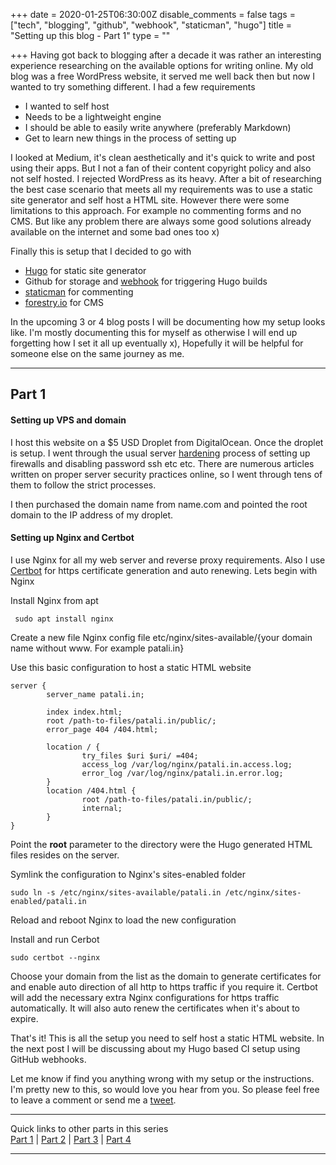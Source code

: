 +++
date = 2020-01-25T06:30:00Z
disable_comments = false
tags = ["tech", "blogging", "github", "webhook", "staticman", "hugo"]
title = "Setting up this blog - Part 1"
type = ""

+++
Having got back to blogging after a decade it was rather an interesting experience researching on the available options for writing online. My old blog was a free WordPress website, it served me well back then but now I wanted to try something different. I had a few requirements

* I wanted to self host
* Needs to be a lightweight engine
* I should be able to easily write anywhere (preferably Markdown)
* Get to learn new things in the process of setting up

I looked at Medium, it's clean aesthetically and it's quick to write and post using their apps. But I not a fan of their content copyright policy and also not self hosted. I rejected WordPress as its heavy. After a bit of researching the best case scenario that meets all my requirements was to use a static site generator and self host a HTML site. However there were some limitations to this approach. For example no commenting forms and no CMS. But like any problem there are always some good solutions already available on the internet and some bad ones too x)

Finally this is setup that I decided to go with

* [Hugo](https://gohugo.io/) for static site generator
* Github for storage and [webhook](https://github.com/adnanh/webhook) for triggering Hugo builds
* [staticman](https://staticman.net/) for commenting
* [forestry.io](https://forestry.io/) for CMS

In the upcoming 3 or 4 blog posts I will be documenting how my setup looks like. I'm mostly documenting this for myself as otherwise I will end up forgetting how I set it all up eventually x), Hopefully it will be helpful for someone else on the same journey as me.

***

## Part 1

#### Setting up VPS and domain

I host this website on a $5 USD Droplet from DigitalOcean. Once the droplet is setup. I went through the usual server [hardening](https://www.digitalocean.com/community/tutorials/initial-server-setup-with-ubuntu-18-04 "hardening") process of setting up firewalls and disabling password ssh etc etc. There are numerous articles written on proper server security practices online, so I went through tens of them to follow the strict processes.

I then purchased the domain name from name.com and pointed the root domain to the IP address of my droplet.

#### Setting up Nginx and Certbot

I use Nginx for all my web server and reverse proxy requirements. Also I use [Certbot](https://certbot.eff.org/) for https certificate generation and auto renewing. Lets begin with Nginx

Install Nginx from apt

```shell
 sudo apt install nginx
```

Create a new file Nginx config file etc/nginx/sites-available/{your domain name without www. For example patali.in}

Use this basic configuration to host a static HTML website

```nginx
server {
        server_name patali.in;

        index index.html;
        root /path-to-files/patali.in/public/;
        error_page 404 /404.html;

        location / {
                try_files $uri $uri/ =404;
                access_log /var/log/nginx/patali.in.access.log;
                error_log /var/log/nginx/patali.in.error.log;
        }
        location /404.html {
                root /path-to-files/patali.in/public/;
                internal;
        }
}
```

Point the **root** parameter to the directory were the Hugo generated HTML files resides on the server.

Symlink the configuration to Nginx's sites-enabled folder

```shell
sudo ln -s /etc/nginx/sites-available/patali.in /etc/nginx/sites-enabled/patali.in
```

Reload and reboot Nginx to load the new configuration

Install and run Cerbot

```shell
sudo certbot --nginx
```

Choose your domain from the list as the domain to generate certificates for and enable auto direction of all http to https traffic if you require it. Certbot will add the necessary extra Nginx configurations for https traffic automatically. It will also auto renew the certificates when it's about to expire.

That's it! This is all the setup you need to self host a static HTML website. In the next post I will be discussing about my Hugo based CI setup using GitHub webhooks.

Let me know if find you anything wrong with my setup or the instructions. I'm pretty new to this, so would love you hear from you. So please feel free to leave a comment or send me a [tweet](https://twitter.com/sharathpatali).

***

Quick links to other parts in this series    
[Part 1](https://patali.in/posts/setting-up-this-blog-part-1/) | [Part 2](https://patali.in/posts/hugo-and-ci-using-github-webhook/) | [Part 3](https://patali.in/posts/setting-up-this-blog-part-3/) | [Part 4](https://patali.in/posts/setting-up-this-blog-part-4/)

***